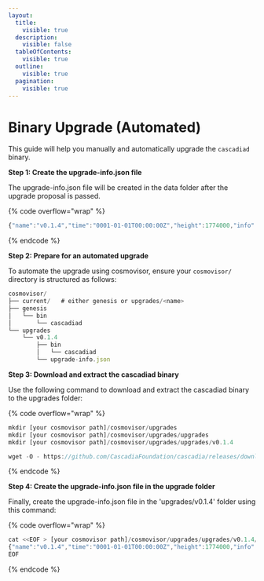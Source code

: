 ```yaml
---
layout:
  title:
    visible: true
  description:
    visible: false
  tableOfContents:
    visible: true
  outline:
    visible: true
  pagination:
    visible: true
---
```


# Binary Upgrade (Automated)

This guide will help you manually and automatically upgrade the `cascadiad` binary.



**Step 1: Create the upgrade-info.json file**

The upgrade-info.json file will be created in the data folder after the upgrade proposal is passed.

{% code overflow="wrap" %}
```javascript
{"name":"v0.1.4","time":"0001-01-01T00:00:00Z","height":1774000,"info":"{\"binaries\":{\"linux/amd64\":\"https://github.com/CascadiaFoundation/cascadia/releases/download/v0.1.4/cascadiad-v0.1.4-linux-amd64.tar.gz\"}"}
```
{% endcode %}



**Step 2: Prepare for an automated upgrade**

To automate the upgrade using cosmovisor, ensure your `cosmovisor/` directory is structured as follows:

```javascript
cosmovisor/
├── current/   # either genesis or upgrades/<name>
├── genesis
│   └── bin
│       └── cascadiad
└── upgrades
    └── v0.1.4
        ├── bin
        │   └── cascadiad
        └── upgrade-info.json
```



**Step 3: Download and extract the cascadiad binary**

Use the following command to download and extract the cascadiad binary to the upgrades folder:

{% code overflow="wrap" %}
```javascript
mkdir [your cosmovisor path]/cosmovisor/upgrades
mkdir [your cosmovisor path]/cosmovisor/upgrades/upgrades
mkdir [your cosmovisor path]/cosmovisor/upgrades/upgrades/v0.1.4

wget -O - https://github.com/CascadiaFoundation/cascadia/releases/download/v0.1.4/cascadiad-v0.1.4-linux-amd64.tar.gz | tar -xzvf - -C [your cosmovisor path]/cosmovisor/upgrades/v0.1.4 
```
{% endcode %}



**Step 4: Create the upgrade-info.json file in the upgrade folder**

Finally, create the upgrade-info.json file in the 'upgrades/v0.1.4' folder using this command:

{% code overflow="wrap" %}
```javascript
cat <<EOF > [your cosmovisor path]/cosmovisor/upgrades/upgrades/v0.1.4/upgrade-info.json
{"name":"v0.1.4","time":"0001-01-01T00:00:00Z","height":1774000,"info":"{\"binaries\":{\"linux/amd64\":\"https://github.com/CascadiaFoundation/cascadia/releases/download/v0.1.4/cascadiad-v0.1.4-linux-amd64.tar.gz\"}"}
EOF
```
{% endcode %}
